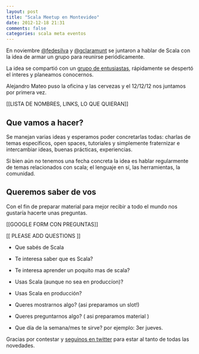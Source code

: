 ```yaml
---
layout: post
title: "Scala Meetup en Montevideo"
date: 2012-12-18 21:31
comments: false
categories: scala meta eventos
---
```


En noviembre [@fedesilva](http://twitter.com/fedesilva) y [@gclaramunt](http://twitter.com/gclaramunt) 
se juntaron a hablar de Scala con la idea de armar un grupo para reunirse periódicamente.

La idea se compartió con un [grupo de entusiastas](https://groups.google.com/forum/?fromgroups=#!forum/scala-users-group-uruguay), 
rápidamente se despertó el interes y planeamos conocernos.

Alejandro Mateo puso la oficina y las cervezas y el 12/12/12 nos juntamos por primera vez. 

[[LISTA DE NOMBRES, LINKS, LO QUE QUIERAN]]

## Que vamos a hacer?

Se manejan varias ideas y esperamos poder concretarlas todas: charlas de temas específicos,
open spaces, tutoriales y simplemente fraternizar e intercambiar ideas, buenas prácticas,
experiencias.

Si bien aún no tenemos una fecha concreta la idea es hablar regularmente de temas relacionados
con scala; el lenguaje en sí, las herramientas, la comunidad. 

## Queremos saber de vos

Con el fin de preparar material para mejor recibir a todo el mundo nos gustaría
hacerte unas preguntas.

[[GOOGLE FORM CON PREGUNTAS]]

[[ PLEASE ADD QUESTIONS ]]

* Que sabés de Scala
* Te interesa saber que es Scala?
* Te interesa aprender un poquito mas de scala?
* Usas Scala (aunque no sea en produccíon)?
* Usas Scala en producción? 

* Queres mostrarnos algo? (asi preparamos un slot!)
* Queres preguntarnos algo? ( asi preparamos material )
* Que día de la semana/mes te sirve? por ejemplo: 3er jueves. 

Gracias por contestar y [seguinos en twitter](https://twitter.com/scalameetupuy/) para estar
al tanto de todas las novedades.

